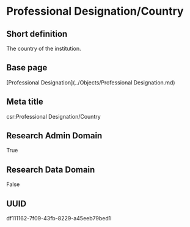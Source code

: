 # Professional Designation/Country
## Short definition
The country of the institution.
## Base page
[Professional Designation](../Objects/Professional Designation.md)
## Meta title
csr:Professional Designation/Country
## Research Admin Domain
True
## Research Data Domain
False
## UUID
df111162-7f09-43fb-8229-a45eeb79bed1

